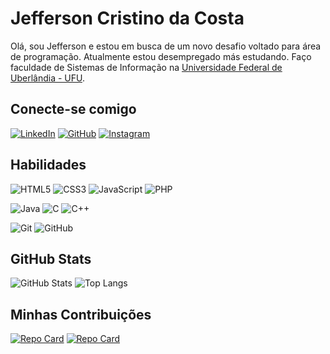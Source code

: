 # Jefferson Cristino da Costa
Olá, sou Jefferson e estou em busca de um novo desafio voltado para área de programação. Atualmente estou desempregado más estudando. Faço faculdade de Sistemas de Informação na [Universidade Federal de Uberlândia - UFU](https://ufu.br/).


## Conecte-se comigo
[![LinkedIn](https://img.shields.io/badge/LinkedIn-000?style=for-the-badge&logo=linkedin&logoColor=0E76A8)](https://www.linkedin.com/in/jefferson-costa-0205/)
[![GitHub](https://img.shields.io/badge/GitHub-000?style=for-the-badge&logo=github)](https://github.com/JeffersonCCosta/)
[![Instagram](https://img.shields.io/badge/Instagram-000?style=for-the-badge&logo=instagram)](https://www.instagram.com/jeffersoncosta02/)

## Habilidades

![HTML5](https://img.shields.io/badge/HTML5-000?style=for-the-badge&logo=html5)
![CSS3](https://img.shields.io/badge/CSS3-000?style=for-the-badge&logo=css3&logoColor=264CE4)
![JavaScript](https://img.shields.io/badge/JavaScript-000?style=for-the-badge&logo=javascript)
![PHP]([https://img.shields.io/badge/JavaScript-000?style=for-the-badge&logo=javascript](https://img.shields.io/badge/php-000?style=for-the-badge&logo=php))

![Java](https://img.shields.io/badge/Java-000?style=for-the-badge&logo=java)
![C](https://img.shields.io/badge/C-000?style=for-the-badge&logo=c)
![C++](https://img.shields.io/badge/C%2B%2B-000?style=for-the-badge&logo=c%2B%2B)

![Git](https://img.shields.io/badge/Git-000?style=for-the-badge&logo=Git)
![GitHub](https://img.shields.io/badge/GitHub-000?style=for-the-badge&logo=GitHub)


## GitHub Stats

![GitHub Stats](https://github-readme-stats.vercel.app/api?username=jeffersonccosta&theme=transparent&bg_color=000&border_color=30A3DC&show_icons=true&icon_color=30A3DC&title_color=E94D5F&text_color=FFF)
![Top Langs](https://github-readme-stats-git-masterrstaa-rickstaa.vercel.app/api/top-langs/?username=jeffersonccosta&layout=compact&bg_color=000&border_color=30A3DC&title_color=E94D5F&text_color=FFF)

## Minhas Contribuições

[![Repo Card](https://github-readme-stats.vercel.app/api/pin/?username=jeffersonccosta&repo=personagens-Rick-and-Morty&bg_color=000&border_color=30A3DC&show_icons=true&icon_color=30A3DC&title_color=E94D5F&text_color=FFF)](https://github.com/JeffersonCCosta/personagens-Rick-and-Morty)
[![Repo Card](https://github-readme-stats.vercel.app/api/pin/?username=jeffersonccosta&repo=projeto-java-aplicativo-emprestimo&bg_color=000&border_color=30A3DC&show_icons=true&icon_color=30A3DC&title_color=E94D5F&text_color=FFF)](https://github.com/JeffersonCCosta/projeto-java-aplicativo-emprestimo)
